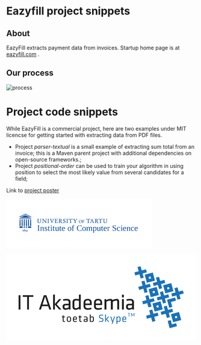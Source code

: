 # Eazyfill project snippets

## About

EazyFill extracts payment data from invoices. Startup home page is at [eazyfill.com](http://www.eazyfill.com/) .

## Our process

![process](process.png)

# Project code snippets

While EazyFill is a commercial project, here are two examples under MIT licencse for getting started with extracting data from PDF files.

* Project *parser-textual* is a small example of extracting sum total from an invoice; this is a Maven parent project with additional dependencies on open-source frameworks.;
* Project *positional-order* can be used to train your algorithm in using position to select the most likely value from several candidates for a field;

Link to [project poster](student_project_poster_kristjan_veskimäe.pdf)

![Institute of Computer Science, University of Tartu](logo_institute.png)

![IT Akadeemia](logo_it_academy.jpg)